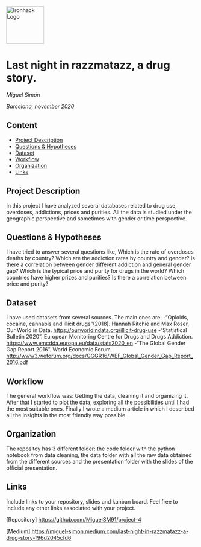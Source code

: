 <img src="https://bit.ly/2VnXWr2" alt="Ironhack Logo" width="100"/>

# Last night in razzmatazz, a drug story.
*Miguel Simón*

*Barcelona, november 2020*

## Content
- [Project Description](#project-description)
- [Questions & Hypotheses](#questions-hypotheses)
- [Dataset](#dataset)
- [Workflow](#workflow)
- [Organization](#organization)
- [Links](#links)

## Project Description
In this project I have analyzed several databases related to drug use, overdoses, addictions, prices and purities. All the data is studied under the geographic perspective and sometimes with gender or time perspective.

## Questions & Hypotheses
I have tried to answer several questions like, Which is the rate of overdoses deaths by country? Which are the addiction rates by country and gender? Is there a correlation between gender different addiction and general gender gap? Which is the typical price and purity for drugs in the world? Which countries have higher prizes and purities? Is there a correlation between price and purity?

## Dataset
I have used datasets from several sources. The main ones are:
-“Opioids, cocaine, cannabis and illicit drugs”(2018). Hannah Ritchie and Max Roser, Our World in Data. https://ourworldindata.org/illicit-drug-use
-“Statistical Bulletin 2020”. European Monitoring Centre for Drugs and Drugs Addiction. https://www.emcdda.europa.eu/data/stats2020_en
-“The Global Gender Gap Report 2016”. World Economic Forum. http://www3.weforum.org/docs/GGGR16/WEF_Global_Gender_Gap_Report_2016.pdf

## Workflow
The general workflow was: Getting the data, cleaning it and organizing it. After that I started to plot the data, exploring all the possibilities until I had the most suitable ones. Finally I wrote a medium article in which I described all the insights in the most friendly way possible.

## Organization
The repositoy has 3 different folder: the code folder with the python notebook from data cleaning, the data folder with all the raw data obtained from the different sources and the presentation folder with the slides of the official presentation.

## Links
Include links to your repository, slides and kanban board. Feel free to include any other links associated with your project.

[Repository] https://github.com/MiguelSM91/project-4

[Medium] https://miguel-simon.medium.com/last-night-in-razzmatazz-a-drug-story-f96d2045cfd6
